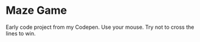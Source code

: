 # Maze Game
 Early code project from my Codepen.
 Use your mouse. Try not to cross the lines to win.